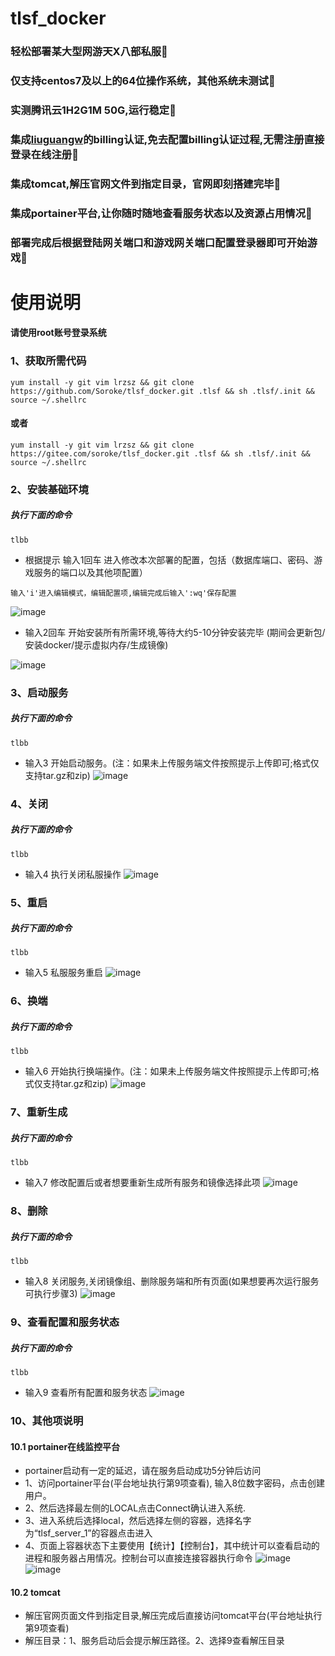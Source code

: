 # tlsf_docker
### 轻松部署某大型网游天X八部私服🎉
### 仅支持centos7及以上的64位操作系统，其他系统未测试🎉
### 实测腾讯云1H2G1M 50G,运行稳定🎉
### 集成[liuguangw](https://github.com/liuguangw)的billing认证,免去配置billing认证过程,无需注册直接登录在线注册🎉
### 集成tomcat,解压官网文件到指定目录，官网即刻搭建完毕🎉
### 集成portainer平台,让你随时随地查看服务状态以及资源占用情况🎉
### 部署完成后根据登陆网关端口和游戏网关端口配置登录器即可开始游戏🎉
### 
# 使用说明
#### 请使用root账号登录系统
### 1、获取所需代码
```shell
yum install -y git vim lrzsz && git clone https://github.com/Soroke/tlsf_docker.git .tlsf && sh .tlsf/.init && source ~/.shellrc
```
#### 或者
```shell
yum install -y git vim lrzsz && git clone https://gitee.com/soroke/tlsf_docker.git .tlsf && sh .tlsf/.init && source ~/.shellrc
```
### 2、安装基础环境
##### 执行下面的命令
```shell
tlbb
```

- 根据提示    输入1回车 进入修改本次部署的配置，包括（数据库端口、密码、游戏服务的端口以及其他项配置）

```shell
输入'i'进入编辑模式，编辑配置项,编辑完成后输入':wq'保存配置
```
![image](https://raw.githubusercontent.com/Soroke/tlsf_docker/master/example_image/run_1.png)
- 输入2回车   开始安装所有所需环境,等待大约5-10分钟安装完毕 (期间会更新包/安装docker/提示虚拟内存/生成镜像)

![image](https://raw.githubusercontent.com/Soroke/tlsf_docker/master/example_image/run_2.png)
### 3、启动服务
##### 执行下面的命令
```shell
tlbb
```
- 输入3    开始启动服务。(注：如果未上传服务端文件按照提示上传即可;格式仅支持tar.gz和zip)
![image](https://raw.githubusercontent.com/Soroke/tlsf_docker/master/example_image/run_3.png)

### 4、关闭
##### 执行下面的命令
```shell
tlbb
```
- 输入4    执行关闭私服操作
![image](https://raw.githubusercontent.com/Soroke/tlsf_docker/master/example_image/run_4.png)

### 5、重启
##### 执行下面的命令
```shell
tlbb
```
- 输入5    私服服务重启
![image](https://raw.githubusercontent.com/Soroke/tlsf_docker/master/example_image/run_5.png)
 
### 6、换端
##### 执行下面的命令
```shell
tlbb
```
- 输入6    开始执行换端操作。(注：如果未上传服务端文件按照提示上传即可;格式仅支持tar.gz和zip)
![image](https://raw.githubusercontent.com/Soroke/tlsf_docker/master/example_image/run_6.png)
  
### 7、重新生成
##### 执行下面的命令
```shell
tlbb
```
- 输入7    修改配置后或者想要重新生成所有服务和镜像选择此项
![image](https://raw.githubusercontent.com/Soroke/tlsf_docker/master/example_image/run_7.png)
   
### 8、删除
##### 执行下面的命令
```shell
tlbb
```
- 输入8    关闭服务,关闭镜像组、删除服务端和所有页面(如果想要再次运行服务可执行步骤3)
![image](https://raw.githubusercontent.com/Soroke/tlsf_docker/master/example_image/run_8.png)

### 9、查看配置和服务状态
##### 执行下面的命令
```shell
tlbb
```
- 输入9    查看所有配置和服务状态
![image](https://raw.githubusercontent.com/Soroke/tlsf_docker/master/example_image/run_9.png)

### 10、其他项说明

#### 10.1 portainer在线监控平台
- portainer启动有一定的延迟，请在服务启动成功5分钟后访问
- 1、访问portainer平台(平台地址执行第9项查看), 输入8位数字密码，点击创建用户。
- 2、然后选择最左侧的LOCAL点击Connect确认进入系统.
- 3、进入系统后选择local，然后选择左侧的容器，选择名字为“tlsf_server_1”的容器点击进入
- 4、页面上容器状态下主要使用【统计】【控制台】，其中统计可以查看启动的进程和服务器占用情况。控制台可以直接连接容器执行命令
 ![image](https://raw.githubusercontent.com/Soroke/tlsf_docker/master/example_image/portainer_1.png)
 ![image](https://raw.githubusercontent.com/Soroke/tlsf_docker/master/example_image/portainer_2.png)
#### 10.2 tomcat
- 解压官网页面文件到指定目录,解压完成后直接访问tomcat平台(平台地址执行第9项查看)
- 解压目录：1、服务启动后会提示解压路径。2、选择9查看解压目录